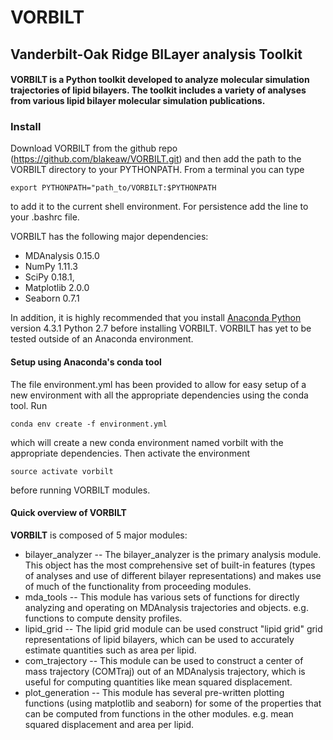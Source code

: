 # VORBILT 
## **V**anderbilt-**O**ak Ridge **BIL**ayer analysis **T**oolkit 
#### VORBILT is a Python toolkit developed to analyze molecular simulation trajectories of lipid bilayers. The toolkit includes a variety of analyses from various lipid bilayer molecular simulation publications.

### Install

Download VORBILT from the github repo (https://github.com/blakeaw/VORBILT.git)
and then add the path to the VORBILT directory to your PYTHONPATH. From a
terminal you can type
```
export PYTHONPATH="path_to/VORBILT:$PYTHONPATH
```
to add it to the current shell environment. For persistence add the line to your
.bashrc file.

VORBILT has the following major dependencies:
   * MDAnalysis 0.15.0
   * NumPy  1.11.3
   * SciPy 0.18.1,
   * Matplotlib 2.0.0
   * Seaborn 0.7.1


In addition, it is highly recommended that you install 
[Anaconda Python](https://www.continuum.io/) 
version 4.3.1 Python 2.7 before installing VORBILT. VORBILT
has yet to be tested outside of an Anaconda environment.

#### Setup using Anaconda's conda tool
The file environment.yml has been provided to allow for easy setup of a new
environment with all the appropriate dependencies using the conda tool. Run
```
conda env create -f environment.yml
```
which will create a new conda environment named vorbilt with the appropriate
dependencies. Then activate the environment
```
source activate vorbilt
```
before running VORBILT modules.

#### Quick overview of VORBILT
**VORBILT** is composed of 5 major modules:
  * bilayer_analyzer -- The bilayer_analyzer is the primary analysis module.
                        This object has the most comprehensive set of built-in
                        features (types of analyses and use of different bilayer
                        representations) and makes use of much of the
                        functionality from proceeding modules.  
  * mda_tools -- This module has various sets of functions for directly
                 analyzing and operating on MDAnalysis trajectories and objects.
                 e.g. functions to compute density profiles.
  * lipid_grid -- The lipid grid module can be used construct "lipid grid" grid
                  representations of lipid bilayers, which can be used to
                  accurately estimate quantities such as area per lipid.
  * com_trajectory -- This module can be used to construct a center of mass
                      trajectory (COMTraj) out of an MDAnalysis trajectory,
                      which is useful for computing quantities like mean squared
                      displacement.
  * plot_generation -- This module has several pre-written plotting functions
                       (using matplotlib and seaborn) for some of the properties
                       that can be computed from functions in the other modules.
                       e.g. mean squared displacement and area per lipid.

